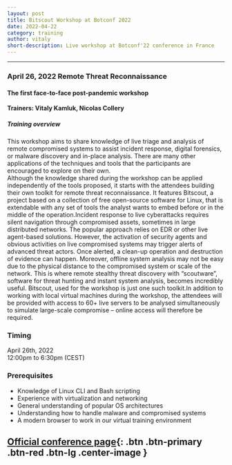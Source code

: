 ```yaml
---
layout: post
title: Bitscout Workshop at Botconf 2022
date: 2022-04-22
category: training
author: vitaly
short-description: Live workshop at Botconf'22 conference in France
---
```


-----

### April 26, 2022 Remote Threat Reconnaissance ###  
#### The first face-to-face post-pandemic workshop ####  

**Trainers: Vitaly Kamluk, Nicolas Collery**

##### Training overview #####   
This workshop aims to share knowledge of live triage and analysis of remote compromised systems to assist incident response, digital forensics, or malware discovery and in-place analysis. There are many other applications of the techniques and tools that the participants are encouraged to explore on their own.  
Although the knowledge shared during the workshop can be applied independently of the tools proposed, it starts with the attendees building their own toolkit for remote threat reconnaissance. It features Bitscout, a project based on a collection of free open-source software for Linux, that is extendable with any set of tools the analyst wants to embed before or in the middle of the operation.Incident response to live cyberattacks requires silent navigation through compromised assets, sometimes in large distributed networks. The popular approach relies on EDR or other live agent-based solutions. However, the activation of security agents and obvious activities on live compromised systems may trigger alerts of advanced threat actors. Once alerted, a clean-up operation and destruction of evidence can happen. Moreover, offline system analysis may not be easy due to the physical distance to the compromised system or scale of the network. This is where remote stealthy threat discovery with “scoutware”, software for threat hunting and instant system analysis, becomes incredibly useful. Bitscout, used for the workshop is just one such toolkit.In addition to working with local virtual machines during the workshop, the attendees will be provided with access to 60+ live servers to be analysed simultaneously to simulate large-scale compromise – online access will therefore be required.  

### Timing ###  
April 26th, 2022  
12:00pm to 6:30pm (CEST)  

### Prerequisites ###  
* Knowledge of Linux CLI and Bash scripting  
* Experience with virtualization and networking  
* General understanding of popular OS architectures  
* Understanding how to handle malware and compromised systems  
* A modern browser to work in our virtual training environment  

## [ Official conference page](https://www.botconf.eu/botconf-2021/botconf-2021-22-programme/){: .btn .btn-primary .btn-red .btn-lg .center-image } ##  


